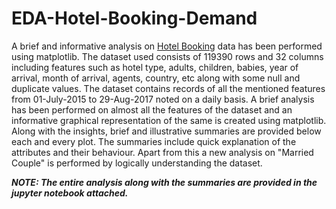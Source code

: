 # EDA-Hotel-Booking-Demand

A brief and informative analysis on [Hotel Booking](https://www.kaggle.com/jessemostipak/hotel-booking-demand) data has been performed using matplotlib. The dataset used consists of 119390 rows and 32 columns including features such as hotel type, adults, children, babies, year of arrival, month of arrival, agents, country, etc along with some null and duplicate values. The dataset contains records of all the mentioned features from 01-July-2015 to 29-Aug-2017 noted on a daily basis. A brief analysis has been performed on almost all the features of the dataset and an informative graphical representation of the same is created using matplotlib. Along with the insights, brief and illustrative summaries are provided below each and every plot. The summaries include quick explanation of the attributes and their behaviour. Apart from this a new analysis on "Married Couple" is performed by logically understanding the dataset.

***NOTE: The entire analysis along with the summaries are provided in the jupyter notebook attached.***
